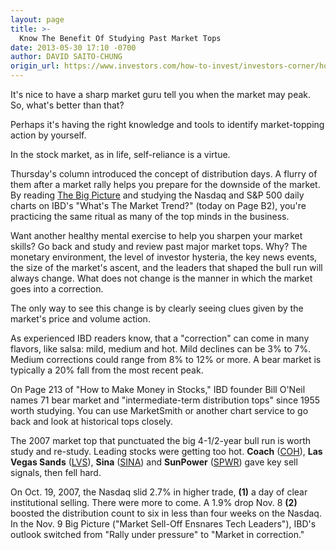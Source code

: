 ```yaml
---
layout: page
title: >-
  Know The Benefit Of Studying Past Market Tops
date: 2013-05-30 17:10 -0700
author: DAVID SAITO-CHUNG
origin_url: https://www.investors.com/how-to-invest/investors-corner/how-to-sell-stocks-in-the-market
---
```





It's nice to have a sharp market guru tell you when the market may peak. So, what's better than that?

  

Perhaps it's having the right knowledge and tools to identify market-topping action by yourself.

  

In the stock market, as in life, self-reliance is a virtue.

  

Thursday's column introduced the concept of distribution days. A flurry of them after a market rally helps you prepare for the downside of the market. By reading [The Big Picture](http://news.investors.com/investing/big-picture.htm) and studying the Nasdaq and S&P 500 daily charts on IBD's "What's The Market Trend?" (today on Page B2), you're practicing the same ritual as many of the top minds in the business.

  

Want another healthy mental exercise to help you sharpen your market skills? Go back and study and review past major market tops. Why? The monetary environment, the level of investor hysteria, the key news events, the size of the market's ascent, and the leaders that shaped the bull run will always change. What does not change is the manner in which the market goes into a correction.

  

The only way to see this change is by clearly seeing clues given by the market's price and volume action.

  

As experienced IBD readers know, that a "correction" can come in many flavors, like salsa: mild, medium and hot. Mild declines can be 3% to 7%. Medium corrections could range from 8% to 12% or more. A bear market is typically a 20% fall from the most recent peak.

  

On Page 213 of "How to Make Money in Stocks," IBD founder Bill O'Neil names 71 bear market and "intermediate-term distribution tops" since 1955 worth studying. You can use MarketSmith or another chart service to go back and look at historical tops closely.

  

The 2007 market top that punctuated the big 4-1/2-year bull run is worth study and re-study. Leading stocks were getting too hot. **Coach** ([COH](https://research.investors.com/quote.aspx?symbol=COH)), **Las Vegas Sands** ([LVS](https://research.investors.com/quote.aspx?symbol=LVS)), **Sina** ([SINA](https://research.investors.com/quote.aspx?symbol=SINA)) and **SunPower** ([SPWR](https://research.investors.com/quote.aspx?symbol=SPWR)) gave key sell signals, then fell hard.

  

On Oct. 19, 2007, the Nasdaq slid 2.7% in higher trade, **(1)** a day of clear institutional selling. There were more to come. A 1.9% drop Nov. 8 **(2)** boosted the distribution count to six in less than four weeks on the Nasdaq. In the Nov. 9 Big Picture ("Market Sell-Off Ensnares Tech Leaders"), IBD's outlook switched from "Rally under pressure" to "Market in correction."




